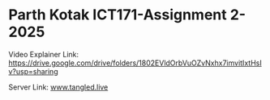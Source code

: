 # Parth Kotak ICT171-Assignment 2-2025

Video Explainer Link: https://drive.google.com/drive/folders/1802EVldOrbVuOZvNxhx7imvitIxtHsIv?usp=sharing

Server Link: www.tangled.live
